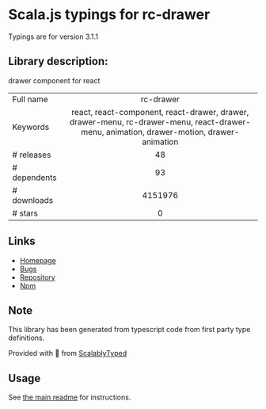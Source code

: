 
# Scala.js typings for rc-drawer

Typings are for version 3.1.1

## Library description:
drawer component for react

|                    |                 |
| ------------------ | :-------------: |
| Full name          | rc-drawer |
| Keywords           | react, react-component, react-drawer, drawer, drawer-menu, rc-drawer-menu, react-drawer-menu, animation, drawer-motion, drawer-animation |
| # releases         | 48 |
| # dependents       | 93 |
| # downloads        | 4151976 |
| # stars            | 0 |

## Links
- [Homepage](https://github.com/ant-motion/drawer)
- [Bugs](https://github.com/ant-motion/drawer/issues)
- [Repository](https://github.com/ant-motion/drawer)
- [Npm](https://www.npmjs.com/package/rc-drawer)
    


## Note
This library has been generated from typescript code from first party type definitions.

Provided with :purple_heart: from [ScalablyTyped](https://github.com/oyvindberg/ScalablyTyped)

## Usage
See [the main readme](../../readme.md) for instructions.


